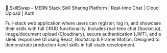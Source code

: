 🔁 SkillSwap – MERN Stack Skill Sharing Platform | Real-time Chat | Cloud Upload | Auth

Full-stack web application where users can register, log in, and showcase their skills with full CRUD functionality. Includes real-time chat (Socket.io), image/document upload (Cloudinary), secure authentication (JWT), and a sleek responsive UI using React, Bootstrap & Framer Motion. Designed to demonstrate production-level skills in full-stack development.
